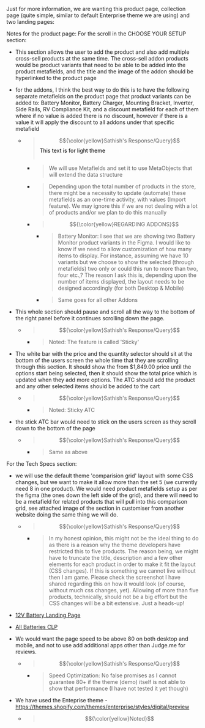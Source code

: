 Just for more information, we are wanting this product page, collection page (quite simple, similar to default Enterprise theme we are using) and two landing pages:



Notes for the product page:
For the scroll in the CHOOSE YOUR SETUP section:

- This section allows the user to add the product and also add multiple cross-sell products at the same time. The cross-sell addon products would be product variants that need to be able to be added into the product metafields, and the title and the image of the addon should be hyperlinked to the product page

- for the addons, I think the best way to do this is to have the following separate metafields on the product page that product variants can be added to: Battery Monitor, Battery Charger, Mounting Bracket, Inverter, Side Rails, RV Compliance Kit, and a discount metafield for each of them where if no value is added there is no discount, however if there is a value it will apply the discount to all addons under that specific metafield

    - > $${\color{yellow}Sathish's Response/Query}$$
      > <svg xmlns="http://www.w3.org/2000/svg" width="200" height="30">  <text x="0" y="15" fill="black">This text is for light theme</text></svg>
      > <svg xmlns="http://www.w3.org/2000/svg" width="200" height="30"><text x="0" y="15" fill="white">This text is for dark theme</text></svg>

        - > We will use Metafields and set it to use MetaObjects that will extend the data structure
        
        - > Depending upon the total number of products in the store, there might be a necessity to update (automate) these metafields as an one-time activity, with values (Import feature). We may ignore this if we are not dealing with a lot of products and/or we plan to do this manually

        - > $${\color{yellow}REGARDING ADDONS}$$
            - > Battery Monitor: I see that we are showing two Battery Monitor product variants in the Figma. I would like to know if we need to allow customization of how many items to display. For instance, assuming we have 10 variants but we choose to show the selected (through metafields) two only or could this run to more than two, four etc.,? The reason I ask this is, depending upon the number of items displayed, the layout needs to be designed accordingly (for both Desktop & Mobile)

            - > Same goes for all other Addons

- This whole section should pause and scroll all the way to the bottom of the right panel before it continues scrolling down the page.

    - > $${\color{yellow}Sathish's Response/Query}$$
        - > Noted: The feature is called 'Sticky'

- The white bar with the price and the quantity selector should sit at the bottom of the users screen the whole time that they are scrolling through this section. It should show the from $1,849.00 price until the options start being selected, then it should show the total price which is updated when they add more options. The ATC should add the product and any other selected items should be added to the cart

    - > $${\color{yellow}Sathish's Response/Query}$$
        - > Noted: Sticky ATC

- the stick ATC bar would need to stick on the users screen as they scroll down to the bottom of the page

    - > $${\color{yellow}Sathish's Response/Query}$$
        - > Same as above



For the Tech Specs section:
- we will use the default theme 'comparision grid' layout with some CSS changes, but we want to make it allow more than the set 5 (we currently need 8 in one product). We would need product metafields setup as per the figma (the ones down the left side of the grid), and there will need to be a metafield for related products that will pull into this comparison grid, see attached image of the section in customiser from another website doing the same thing we will do.

    - > $${\color{yellow}Sathish's Response/Query}$$
        - > In my honest opinion, this might not be the ideal thing to do as there is a reason why the theme developers have restricted this to five products. The reason being, we might have to truncate the title, description and a few other elements for each product in order to make it fit the layout (CSS changes). If this is something we cannot live without then I am game. Please check the screenshot I have shared regarding this on how it would look (of course, without much css changes, yet). Allowing of more than five products, technically, should not be a big effort but the CSS changes will be a bit extensive. Just a heads-up!



- [12V Battery Landing Page](https://www.figma.com/proto/yRyiztOwq0MkVjORJGC1nh/CL-Website?node-id=850-231&t=d6yKpCIqU1gsqoPe-1&scaling=min-zoom&content-scaling=fixed&page-id=0%3A1&starting-point-node-id=626%3A51)



- [All Batteries CLP](https://www.figma.com/proto/yRyiztOwq0MkVjORJGC1nh/CL-Website?node-id=749-82&t=FmwuhmB4eN4lCaPT-1&scaling=min-zoom&content-scaling=fixed&page-id=0%3A1&starting-point-node-id=626%3A51)



- We would want the page speed to be above 80 on both desktop and mobile, and not to use add additional apps other than Judge.me for reviews.
    - > $${\color{yellow}Sathish's Response/Query}$$
        - > Speed Optimization: No false promises as I cannot guarantee 80+ if the theme (demo) itself is not able to show that performance (I have not tested it yet though)



- We have used the Enteprise theme - https://themes.shopify.com/themes/enterprise/styles/digital/preview
    - > $${\color{yellow}Noted}$$
